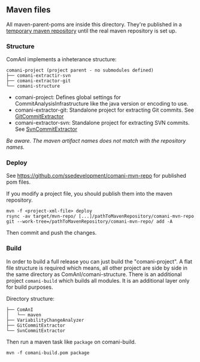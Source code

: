 ## Maven files
All maven-parent-poms are inside this directory. They're published in a [temporary maven repository](https://github.com/ssedevelopment/comani-mvn-repo) until the real maven repository is set up. 
 

### Structure

ComAnI implements a inheterance structure:
```
comani-project (project parent - no submodules defined)
├── comani-extractir-svn
├── comani-extractor-git
└── comani-structure
```
- comani-project: Defines global settings for CommitAnalysisInfrastructure like the java version or encoding to use. 
- comani-extractor-git: Standalone project for extracting Git commits. See [GitCommitExtractor](https://github.com/CommitAnalysisInfrastructure/GitCommitExtractor)
- comani-extractor-svn: Standalone project for extracting SVN commits. See [SvnCommitExtractor](https://github.com/CommitAnalysisInfrastructure/SvnCommitExtractor)

*Be aware. The maven artifact names does not match with the repository names.*


### Deploy 

See https://github.com/ssedevelopment/comani-mvn-repo for published pom files. 

If you modify a project file, you should publish them into the maven repository. 

```
mvn -f <project-xml-file> deploy
rsync -av target/mvn-repo/ [...]/pathToMavenRepository/comani-mvn-repo
git --work-tree=/pathToMavenRepository/comani-mvn-repo/ add -A
```
Then commit and push the changes. 


### Build

In order to build a full release you can just build the "comani-project". 
A flat file structure is required which means, all other project are side by side in the same directory as ComAnI/comani-structure. There is an additional project `comani-build` which builds all modules. It is an additional layer only for build purposes.

Directory structure:
```
├── ComAnI
│   └── maven
├── VariabilityChangeAnalyzer 
├── GitCommitExtractor
└── SvnCommitExtractor
```

Then run a maven task like `package` on comani-build.

```
mvn -f comani-build.pom package
```
